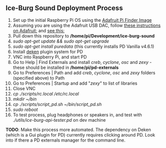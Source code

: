 ## Ice-Burg Sound Deployment Process


1. Set up the initial Raspberry Pi OS using the [Adafruit Pi Finder Image](https://github.com/adafruit/Adafruit-Pi-Finder)
1. Assuming you are using the Adafruit USB DAC, follow [these instructions on Adafruit:](https://learn.adafruit.com/usb-audio-cards-with-a-raspberry-pi/instructions) and [see this:](http://superuser.com/questions/989385/alsa-base-conf-missing-in-new-raspberry-pi-raspbian-jesse)
2. Pull down this repository to **/home/pi/Development/ice-burg-sound**
2. *sudo apt-get update && sudo apt-get upgrade*
3. *sudo apt-get install puredata* (this currently installs PD Vanilla v4.6.1)
4. Install [deken](https://github.com/pure-data/deken) plugin system for PD
5. VNC into Raspberry Pi, and start PD
6. Go to Help | Find Externals and install *creb*, *cyclone*, *osc* and *zexy* - these should be installed in **/home/pi/pd-externals**
7. Go to Preferences | Path and add *creb*, *cyclone*, *osc* and *zexy* folders (specified above) to Path
8. Go to Preferences | Startup and add "*zexy*" to list of libraries
9. Close VNC
10. *cp ./scripts/rc.local /etc/rc.local*
11. *mkdir ~/bin*
12. *cp ./scripts/script_pd.sh ~/bin/script_pd.sh*
13. *sudo reboot*
14. To test process, plug headphones or speakers in, and test with *./utils/ice-burg-api-tester.pd* on dev machine

**TODO**: Make this process more automated. The dependency on Deken (which is a Gui plugin for PD) currently requires clicking around PD. Look into if there a PD externals manager for the command line.
